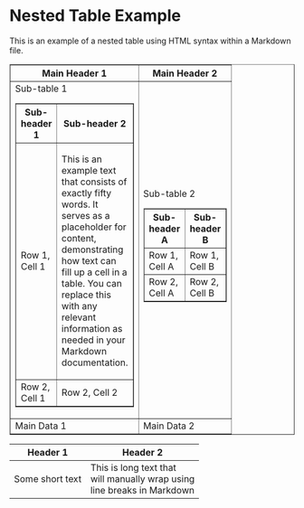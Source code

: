 # Nested Table Example

This is an example of a nested table using HTML syntax within a Markdown file.

<table border="1" style="border-collapse: collapse;">
    <tr>
        <th>Main Header 1</th>
        <th>Main Header 2</th>
    </tr>
    <tr>
        <td style="width: 75px;">
            Sub-table 1
            <table border="1" style="border-collapse: collapse;">
                <tr>
                    <th style="width: 75px;">Sub-header 1</th>
                    <th style="width: 75px;">Sub-header 2</th>
                </tr>
                <tr>
                    <td style="width: 75px;">Row 1, Cell 1</td>
                    <td style="width: 75px; word-wrap: break-word;">
                        <p>This is an example text that consists of exactly fifty words. It serves as a placeholder for content, demonstrating how text can fill up a cell in a table. You can replace this with any relevant information as needed in your Markdown documentation.</p>
                    </td>
                </tr>
                <tr>
                    <td style="width: 75px;">Row 2, Cell 1</td>
                    <td style="width: 75px;">Row 2, Cell 2</td>
                </tr>
            </table>
        </td>
        <td style="width: 75px;">
            Sub-table 2
            <table border="1" style="border-collapse: collapse;">
                <tr>
                    <th style="width: 75px;">Sub-header A</th>
                    <th style="width: 75px;">Sub-header B</th>
                </tr>
                <tr>
                    <td style="width: 75px;">Row 1, Cell A</td>
                    <td style="width: 75px;">Row 1, Cell B</td>
                </tr>
                <tr>
                    <td style="width: 75px;">Row 2, Cell A</td>
                    <td style="width: 75px;">Row 2, Cell B</td>
                </tr>
            </table>
        </td>
    </tr>
    <tr>
        <td>Main Data 1</td>
        <td>Main Data 2</td>
    </tr>
</table>



| Header 1         | Header 2          |
|------------------|-------------------|
| Some short text  | This is long text that<br> will manually wrap using<br> line breaks in Markdown |
